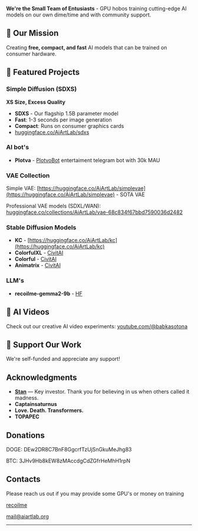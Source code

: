 
**We're the Small Team of Entusiasts** - GPU hobos training cutting-edge AI models on our own dime/time and with community support.

## 🎨 Our Mission
Creating **free, compact, and fast** AI models that can be trained on consumer hardware.

## 🚀 Featured Projects

### Simple Diffusion (SDXS)
**XS Size, Excess Quality**
- **SDXS** - Our flagship 1.5B parameter model
- **Fast**: 1-3 seconds per image generation
- **Compact**: Runs on consumer graphics cards
- [huggingface.co/AiArtLab/sdxs](https://huggingface.co/AiArtLab/sdxs)

### AI bot's
- **Plotva** - [PlotvoBot](https://t.me/PlotvoBot) entertaiment telegram bot with 30k MAU

### VAE Collection
Simple VAE:
[https://huggingface.co/AiArtLab/simplevae](https://huggingface.co/AiArtLab/simplevae) - SOTA VAE

Professional VAE models (SDXL/WAN):
[huggingface.co/collections/AiArtLab/vae-68c834f67bbd7590036d2482](https://huggingface.co/collections/AiArtLab/vae-68c834f67bbd7590036d2482)

### Stable Diffusion Models
- **KC** - [https://huggingface.co/AiArtLab/kc](https://huggingface.co/AiArtLab/kc)
- **ColorfulXL** - [CivitAI](https://civitai.com/models/185258/colorfulxl)
- **Colorful** - [CivitAI](https://civitai.com/models/7279/colorful)
- **Animatrix** - [CivitAI](https://civitai.com/models/21916/animatrix)

### LLM's
- **recoilme-gemma2-9b** - [HF](https://huggingface.co/recoilme/recoilme-gemma-2-9B-v0.5)

## 🎥 AI Videos
Check out our creative AI video experiments:
[youtube.com/@babkasotona](https://www.youtube.com/@babkasotona)

## 💝 Support Our Work
We're self-funded and appreciate any support!
## Acknowledgments
- **[Stan](https://t.me/Stangle)** — Key investor. Thank you for believing in us when others called it madness.
- **Captainsaturnus**
- **Love. Death. Transformers.**
- **TOPAPEC**

## Donations

DOGE: DEw2DR8C7BnF8GgcrfTzUjSnGkuMeJhg83

BTC: 3JHv9Hb8kEW8zMAccdgCdZGfrHeMhH1rpN

## Contacts
Please reach us out if you may provide some GPU's or money on training


[recoilme](https://t.me/recoilme)

[mail@aiartlab.org](mailto:mail@aiartlab.org)

---
